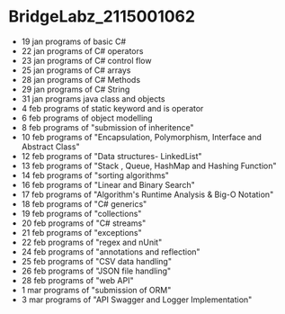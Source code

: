 # BridgeLabz_2115001062
- 19 jan programs of basic C# 
- 22 jan programs of C# operators
- 23 jan programs of C# control flow
- 25 jan programs of C# arrays
- 28 jan programs of C# Methods
- 29 jan programs of C# String
- 31 jan programs java class and objects
- 4 feb programs of static keyword and is operator
- 6 feb programs of object modelling
- 8 feb programs of "submission of inheritence"
- 10 feb programs of "Encapsulation, Polymorphism, Interface and Abstract Class"
- 12 feb programs of "Data structures- LinkedList"
- 13 feb programs of "Stack , Queue, HashMap and Hashing Function"
- 14 feb programs of "sorting algorithms"
- 16 feb programs of "Linear and Binary Search"
- 17 feb programs of "Algorithm's Runtime Analysis & Big-O Notation"
- 18 feb programs of "C# generics"
- 19 feb programs of "collections"
- 20 feb programs of "C# streams"
- 21 feb programs of "exceptions"
- 22 feb programs of "regex and nUnit"
- 24 feb programs of "annotations and reflection"
- 25 feb programs of "CSV data handling"
- 26 feb programs of "JSON file handling"
- 28 feb programs of "web API"
- 1 mar programs of "submission of ORM"
- 3 mar programs of "API Swagger and Logger Implementation"
